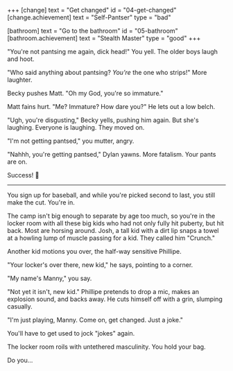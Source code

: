 +++
[change]
  text = "Get changed"
  id = "04-get-changed"
  [change.achievement]
    text = "Self-Pantser"
    type = "bad"

[bathroom]
  text = "Go to the bathroom"
  id = "05-bathroom"
  [bathroom.achievement]
    text = "Stealth Master"
    type = "good"
+++

"You're not pantsing me again, dick head!" You yell. The older
boys laugh and hoot.

"Who said anything about pantsing? *You're* the one who strips!" More
laughter.

Becky pushes Matt. "Oh my God, you're so immature."

Matt fains hurt. "Me? Immature? How dare you?" He lets out a low belch.

"Ugh, you're disgusting," Becky yells, pushing him again. But she's
laughing. Everyone is laughing. They moved on.

"I'm not getting pantsed," you mutter, angry.

"Nahhh, you're getting pantsed," Dylan yawns. More fatalism. Your pants are on.

Success! :100:

---

You sign up for baseball, and while you're picked second to last,
you still make the cut. You're in.

The camp isn't big enough to separate by age too much, so you're in the
locker room with all these big kids who had not only fully hit puberty,
but hit back. Most are horsing around. Josh, a tall kid with a dirt lip
snaps a towel at a howling lump of muscle passing for a kid. They called
him "Crunch."

Another kid motions you over, the half-way sensitive Phillipe.

"Your locker's over there, new kid," he says, pointing to a corner.

"My name's Manny," you say.

"Not yet it isn't, new kid." Phillipe pretends to drop a mic, makes
an explosion sound, and backs away. He cuts himself off with a grin,
slumping casually.

"I'm just playing, Manny. Come on, get changed. Just a joke."

You'll have to get used to jock "jokes" again.

The locker room roils with untethered masculinity. You hold your bag.

Do you…
